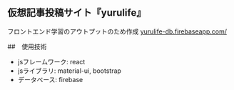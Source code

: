 ##  仮想記事投稿サイト『yurulife』
フロントエンド学習のアウトプットのため作成
[yurulife-db.firebaseapp.com/](yurulife-db.firebaseapp.com/)

##　使用技術
- jsフレームワーク: react
- jsライブラリ: material-ui, bootstrap
- データベース: firebase


